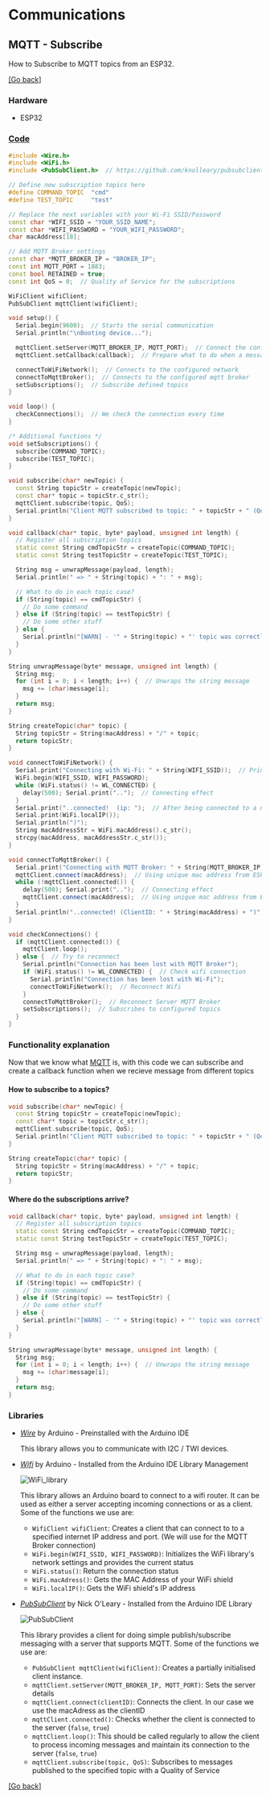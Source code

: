 # Communications
## MQTT - Subscribe
How to Subscribe to MQTT topics from an ESP32.

[[Go back]](/communications/mqtt)

### Hardware
- ESP32

### [Code](subscribe.ino)
```cpp
#include <Wire.h>
#include <WiFi.h>
#include <PubSubClient.h>  // https://github.com/knolleary/pubsubclient

// Define new subscription topics here
#define COMMAND_TOPIC  "cmd"
#define TEST_TOPIC     "test"

// Replace the next variables with your Wi-Fi SSID/Password
const char *WIFI_SSID = "YOUR_SSID_NAME";
const char *WIFI_PASSWORD = "YOUR_WIFI_PASSWORD";
char macAddress[18];

// Add MQTT Broker settings
const char *MQTT_BROKER_IP = "BROKER_IP";
const int MQTT_PORT = 1883;
const bool RETAINED = true;
const int QoS = 0;  // Quality of Service for the subscriptions

WiFiClient wifiClient;
PubSubClient mqttClient(wifiClient);

void setup() {
  Serial.begin(9600);  // Starts the serial communication
  Serial.println("\nBooting device...");

  mqttClient.setServer(MQTT_BROKER_IP, MQTT_PORT);  // Connect the configured mqtt broker
  mqttClient.setCallback(callback);  // Prepare what to do when a message is recieved

  connectToWiFiNetwork();  // Connects to the configured network
  connectToMqttBroker();  // Connects to the configured mqtt broker
  setSubscriptions();  // Subscribe defined topics
}

void loop() {
  checkConnections();  // We check the connection every time
}

/* Additional functions */
void setSubscriptions() {
  subscribe(COMMAND_TOPIC);
  subscribe(TEST_TOPIC);
}

void subscribe(char* newTopic) {
  const String topicStr = createTopic(newTopic);
  const char* topic = topicStr.c_str();
  mqttClient.subscribe(topic, QoS);
  Serial.println("Client MQTT subscribed to topic: " + topicStr + " (QoS:" + String(QoS) + ")");
}

void callback(char* topic, byte* payload, unsigned int length) {
  // Register all subscription topics
  static const String cmdTopicStr = createTopic(COMMAND_TOPIC);
  static const String testTopicStr = createTopic(TEST_TOPIC);

  String msg = unwrapMessage(payload, length);
  Serial.println(" => " + String(topic) + ": " + msg);

  // What to do in each topic case?
  if (String(topic) == cmdTopicStr) {
    // Do some command
  } else if (String(topic) == testTopicStr) {
    // Do some other stuff
  } else {
    Serial.println("[WARN] - '" + String(topic) + "' topic was correctly subscribed but not defined in the callback function");
  }
}

String unwrapMessage(byte* message, unsigned int length) {
  String msg;
  for (int i = 0; i < length; i++) {  // Unwraps the string message
    msg += (char)message[i];
  }
  return msg;
}

String createTopic(char* topic) {
  String topicStr = String(macAddress) + "/" + topic;
  return topicStr;
}

void connectToWiFiNetwork() {
  Serial.print("Connecting with Wi-Fi: " + String(WIFI_SSID));  // Print the network which you want to connect
  WiFi.begin(WIFI_SSID, WIFI_PASSWORD);
  while (WiFi.status() != WL_CONNECTED) {
    delay(500); Serial.print("..");  // Connecting effect
  }
  Serial.print("..connected!  (ip: ");  // After being connected to a network, our ESP32 should have a IP
  Serial.print(WiFi.localIP());
  Serial.println(")");
  String macAddressStr = WiFi.macAddress().c_str();
  strcpy(macAddress, macAddressStr.c_str());
}

void connectToMqttBroker() {
  Serial.print("Connecting with MQTT Broker: " + String(MQTT_BROKER_IP));  // Print the broker which you want to connect
  mqttClient.connect(macAddress);  // Using unique mac address from ESP32
  while (!mqttClient.connected()) {
    delay(500); Serial.print("..");  // Connecting effect
    mqttClient.connect(macAddress);  // Using unique mac address from ESP32
  }
  Serial.println("..connected! (ClientID: " + String(macAddress) + ")");
}

void checkConnections() {
  if (mqttClient.connected()) {
    mqttClient.loop();
  } else {  // Try to reconnect
    Serial.println("Connection has been lost with MQTT Broker");
    if (WiFi.status() != WL_CONNECTED) {  // Check wifi connection
      Serial.println("Connection has been lost with Wi-Fi");
      connectToWiFiNetwork();  // Reconnect Wifi
    }
    connectToMqttBroker();  // Reconnect Server MQTT Broker
    setSubscriptions();  // Subscribes to configured topics
  }
}
```

### Functionality explanation
Now that we know what [MQTT](../README.md) is, with this code we can subscribe and create a callback function when we recieve message from different topics

#### How to subscribe to a topics? 
```cpp
void subscribe(char* newTopic) {
  const String topicStr = createTopic(newTopic);
  const char* topic = topicStr.c_str();
  mqttClient.subscribe(topic, QoS);
  Serial.println("Client MQTT subscribed to topic: " + topicStr + " (QoS:" + String(QoS) + ")");
}

String createTopic(char* topic) {
  String topicStr = String(macAddress) + "/" + topic;
  return topicStr;
}
```

#### Where do the subscriptions arrive?
```cpp
void callback(char* topic, byte* payload, unsigned int length) {
  // Register all subscription topics
  static const String cmdTopicStr = createTopic(COMMAND_TOPIC);
  static const String testTopicStr = createTopic(TEST_TOPIC);

  String msg = unwrapMessage(payload, length);
  Serial.println(" => " + String(topic) + ": " + msg);

  // What to do in each topic case?
  if (String(topic) == cmdTopicStr) {
    // Do some command
  } else if (String(topic) == testTopicStr) {
    // Do some other stuff
  } else {
    Serial.println("[WARN] - '" + String(topic) + "' topic was correctly subscribed but not defined in the callback function");
  }
}

String unwrapMessage(byte* message, unsigned int length) {
  String msg;
  for (int i = 0; i < length; i++) {  // Unwraps the string message
    msg += (char)message[i];
  }
  return msg;
}
```

### Libraries
- [_Wire_](https://www.arduino.cc/en/reference/wire) by Arduino - Preinstalled with the Arduino IDE
  
  This library allows you to communicate with I2C / TWI devices.

- [_Wifi_](https://www.arduino.cc/en/Reference/WiFi) by Arduino - Installed from the Arduino IDE Library Management

  ![WiFi_library](../docs/WiFi_library.png)
 
  This library allows an Arduino board to connect to a wifi router. It can be used as either a server accepting incoming connections or as a client. Some of the functions we use are:
  - `WifiClient wifiClient`: Creates a client that can connect to to a specified internet IP address and port. (We will use for the MQTT Broker connection)
  - `WiFi.begin(WIFI_SSID, WIFI_PASSWORD)`: Initializes the WiFi library's network settings and provides the current status
  - `WiFi.status()`: Return the connection status
  - `WiFi.macAdress()`: Gets the MAC Address of your WiFi shield
  - `WiFi.localIP()`: Gets the WiFi shield's IP address
 
- [_PubSubClient_](https://pubsubclient.knolleary.net/api.html) by Nick O'Leary - Installed from the Arduino IDE Library

  ![PubSubClient](../publish/docs/PUB1.png)
  
  This library provides a client for doing simple publish/subscribe messaging with a server that supports MQTT. Some of the functions we use are:
  - `PubSubClient mqttClient(wifiClient)`: Creates a partially initialised client instance.
  - `mqttClient.setServer(MQTT_BROKER_IP, MQTT_PORT)`:  Sets the server details
  - `mqttClient.connect(clientID)`: Connects the client. In our case we use the macAdress as the clientID
  - `mqttClient.connected()`: Checks whether the client is connected to the server (`false`, `true`)
  - `mqttClient.loop()`: This should be called regularly to allow the client to process incoming messages and maintain its connection to the server (`false`, `true`)
  - `mqttClient.subscribe(topic, QoS)`: Subscribes to messages published to the specified topic with a Quality of Service

[[Go back]](/communications/mqtt)
